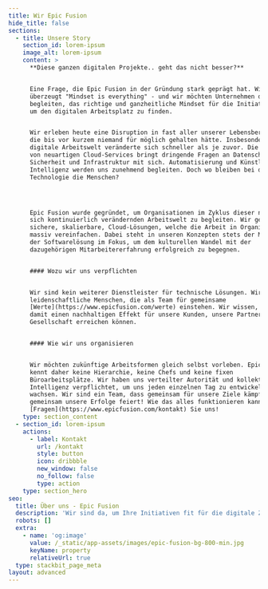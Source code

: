 ```yaml
---
title: Wir Epic Fusion
hide_title: false
sections:
  - title: Unsere Story
    section_id: lorem-ipsum
    image_alt: lorem-ipsum
    content: >
      **Diese ganzen digitalen Projekte.. geht das nicht besser?**


      Eine Frage, die Epic Fusion in der Gründung stark geprägt hat. Wir sind
      überzeugt "Mindset is everything" - und wir möchten Unternehmen dabei
      begleiten, das richtige und ganzheitliche Mindset für die Initiativen rund
      um den digitalen Arbeitsplatz zu finden. 


      Wir erleben heute eine Disruption in fast aller unserer Lebensbereiche,
      die bis vor kurzem niemand für möglich gehalten hätte. Insbesondere die
      digitale Arbeitswelt veränderte sich schneller als je zuvor. Die Nutzung
      von neuartigen Cloud-Services bringt dringende Fragen an Datenschutz,
      Sicherheit und Infrastruktur mit sich. Automatisierung und Künstliche
      Intelligenz werden uns zunehmend begleiten. Doch wo bleiben bei der ganzen
      Technologie die Menschen? 




      Epic Fusion wurde gegründet, um Organisationen im Zyklus dieser neuen,
      sich kontinuierlich verändernden Arbeitswelt zu begleiten. Wir gestalten
      sichere, skalierbare, Cloud-Lösungen, welche die Arbeit in Organisationen
      massiv vereinfachen. Dabei steht in unseren Konzepten stets der Mensch vor
      der Softwarelösung im Fokus, um dem kulturellen Wandel mit der
      dazugehörigen Mitarbeitererfahrung erfolgreich zu begegnen.


      #### Wozu wir uns verpflichten


      Wir sind kein weiterer Dienstleister für technische Lösungen. Wir sind
      leidenschaftliche Menschen, die als Team für gemeinsame
      [Werte](https://www.epicfusion.com/werte) einstehen. Wir wissen, dass wir
      damit einen nachhaltigen Effekt für unsere Kunden, unsere Partner und die
      Gesellschaft erreichen können.


      #### Wie wir uns organisieren


      Wir möchten zukünftige Arbeitsformen gleich selbst vorleben. Epic Fusion
      kennt daher keine Hierarchie, keine Chefs und keine fixen
      Büroarbeitsplätze. Wir haben uns verteilter Autorität und kollektive
      Intelligenz verpflichtet, um uns jeden einzelnen Tag zu entwickeln und zu
      wachsen. Wir sind ein Team, dass gemeinsam für unsere Ziele kämpft und
      gemeinsam unsere Erfolge feiert! Wie das alles funktionieren kann?
      [Fragen](https://www.epicfusion.com/kontakt) Sie uns!
    type: section_content
  - section_id: lorem-ipsum
    actions:
      - label: Kontakt
        url: /kontakt
        style: button
        icon: dribbble
        new_window: false
        no_follow: false
        type: action
    type: section_hero
seo:
  title: Über uns - Epic Fusion
  description: 'Wir sind da, um Ihre Initiativen fit für die digitale Zukunft zu machen! '
  robots: []
  extra:
    - name: 'og:image'
      value: /_static/app-assets/images/epic-fusion-bg-800-min.jpg
      keyName: property
      relativeUrl: true
  type: stackbit_page_meta
layout: advanced
---
```

